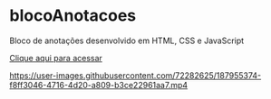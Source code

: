 # blocoAnotacoes
Bloco de anotações desenvolvido em HTML, CSS e JavaScript

[Clique aqui para acessar](https://bloco-anotacoes.vercel.app/)


https://user-images.githubusercontent.com/72282625/187955374-f8ff3046-4716-4d20-a809-b3ce22961aa7.mp4

